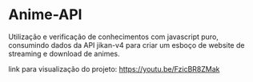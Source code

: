 # Anime-API

Utilização e verificação de conhecimentos com javascript puro, consumindo dados da API jikan-v4 para criar um esboço de website de streaming e download de animes.

link para visualização do projeto: https://youtu.be/FzicBR8ZMak
